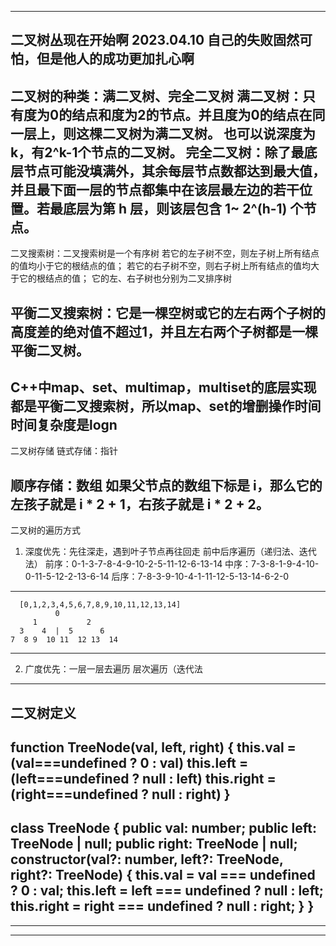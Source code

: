 -----------------------------------------------------
二叉树丛现在开始啊 
2023.04.10
自己的失败固然可怕，但是他人的成功更加扎心啊
-----------------------------------------------------
二叉树的种类：满二叉树、完全二叉树
  满二叉树：只有度为0的结点和度为2的节点。并且度为0的结点在同一层上，则这棵二叉树为满二叉树。
  也可以说深度为k，有2^k-1个节点的二叉树。
  完全二叉树：除了最底层节点可能没填满外，其余每层节点数都达到最大值，并且最下面一层的节点都集中在该层最左边的若干位置。若最底层为第 h 层，则该层包含 1~ 2^(h-1) 个节点。
-----------------------------------------------------

二叉搜索树：二叉搜索树是一个有序树
  若它的左子树不空，则左子树上所有结点的值均小于它的根结点的值；
  若它的右子树不空，则右子树上所有结点的值均大于它的根结点的值；
  它的左、右子树也分别为二叉排序树

平衡二叉搜索树：它是一棵空树或它的左右两个子树的高度差的绝对值不超过1，并且左右两个子树都是一棵平衡二叉树。
-----------------------------------------------------
C++中map、set、multimap，multiset的底层实现都是平衡二叉搜索树，所以map、set的增删操作时间时间复杂度是logn
-----------------------------------------------------
二叉树存储
  链式存储：指针

  顺序存储：数组
    如果父节点的数组下标是 i，那么它的左孩子就是 i * 2 + 1，右孩子就是 i * 2 + 2。
-----------------------------------------------------
二叉树的遍历方式
  1. 深度优先：先往深走，遇到叶子节点再往回走
    前中后序遍历（递归法、迭代法）
    前序：0-1-3-7-8-4-9-10-2-5-11-12-6-13-14
    中序：7-3-8-1-9-4-10-0-11-5-12-2-13-6-14
    后序：7-8-3-9-10-4-1-11-12-5-13-14-6-2-0
-----------------------------------------------------
      [0,1,2,3,4,5,6,7,8,9,10,11,12,13,14]
              0
         1           2
      3    4  |  5      6
    7  8 9  10 11  12 13  14
-----------------------------------------------------
  2. 广度优先：一层一层去遍历
    层次遍历（迭代法
-----------------------------------------------------
二叉树定义
-----------------------------------------------------
  function TreeNode(val, left, right) {
    this.val = (val===undefined ? 0 : val)
    this.left = (left===undefined ? null : left)
    this.right = (right===undefined ? null : right)
  }
-----------------------------------------------------
class TreeNode {
    public val: number;
    public left: TreeNode | null;
    public right: TreeNode | null;
    constructor(val?: number, left?: TreeNode, right?: TreeNode) {
        this.val = val === undefined ? 0 : val;
        this.left = left === undefined ? null : left;
        this.right = right === undefined ? null : right;
    }
}
-----------------------------------------------------
-----------------------------------------------------
-----------------------------------------------------